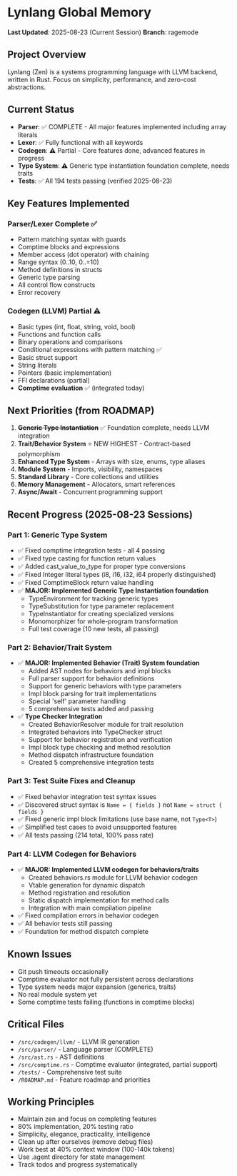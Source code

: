 # Lynlang Global Memory
**Last Updated**: 2025-08-23 (Current Session)
**Branch**: ragemode

## Project Overview
Lynlang (Zen) is a systems programming language with LLVM backend, written in Rust. Focus on simplicity, performance, and zero-cost abstractions.

## Current Status
- **Parser**: ✅ COMPLETE - All major features implemented including array literals
- **Lexer**: ✅ Fully functional with all keywords  
- **Codegen**: ⚠️ Partial - Core features done, advanced features in progress
- **Type System**: ⚠️ Generic type instantiation foundation complete, needs traits
- **Tests**: ✅ All 194 tests passing (verified 2025-08-23)

## Key Features Implemented
### Parser/Lexer Complete ✅
- Pattern matching syntax with guards
- Comptime blocks and expressions  
- Member access (dot operator) with chaining
- Range syntax (0..10, 0..=10)
- Method definitions in structs
- Generic type parsing
- All control flow constructs
- Error recovery

### Codegen (LLVM) Partial ⚠️
- Basic types (int, float, string, void, bool)
- Functions and function calls
- Binary operations and comparisons
- Conditional expressions with pattern matching ✅
- Basic struct support
- String literals  
- Pointers (basic implementation)
- FFI declarations (partial)
- **Comptime evaluation** ✅ (integrated today)

## Next Priorities (from ROADMAP)
1. ~~**Generic Type Instantiation**~~ ✅ Foundation complete, needs LLVM integration
2. **Trait/Behavior System** ⭐ NEW HIGHEST - Contract-based polymorphism
3. **Enhanced Type System** - Arrays with size, enums, type aliases  
4. **Module System** - Imports, visibility, namespaces
5. **Standard Library** - Core collections and utilities
6. **Memory Management** - Allocators, smart references
7. **Async/Await** - Concurrent programming support

## Recent Progress (2025-08-23 Sessions)

### Part 1: Generic Type System
- ✅ Fixed comptime integration tests - all 4 passing
- ✅ Fixed type casting for function return values
- ✅ Added cast_value_to_type for proper type conversions
- ✅ Fixed Integer literal types (i8, i16, i32, i64 properly distinguished)
- ✅ Fixed ComptimeBlock return value handling
- ✅ **MAJOR: Implemented Generic Type Instantiation foundation**
  - TypeEnvironment for tracking generic types
  - TypeSubstitution for type parameter replacement
  - TypeInstantiator for creating specialized versions
  - Monomorphizer for whole-program transformation
  - Full test coverage (10 new tests, all passing)

### Part 2: Behavior/Trait System
- ✅ **MAJOR: Implemented Behavior (Trait) System foundation**
  - Added AST nodes for behaviors and impl blocks
  - Full parser support for behavior definitions
  - Support for generic behaviors with type parameters
  - Impl block parsing for trait implementations
  - Special 'self' parameter handling
  - 5 comprehensive tests added and passing
- ✅ **Type Checker Integration**
  - Created BehaviorResolver module for trait resolution
  - Integrated behaviors into TypeChecker struct
  - Support for behavior registration and verification
  - Impl block type checking and method resolution
  - Method dispatch infrastructure foundation
  - Created 5 comprehensive integration tests

### Part 3: Test Suite Fixes and Cleanup
- ✅ Fixed behavior integration test syntax issues
- ✅ Discovered struct syntax is `Name = { fields }` not `Name = struct { fields }`
- ✅ Fixed generic impl block limitations (use base name, not `Type<T>`)
- ✅ Simplified test cases to avoid unsupported features
- ✅ All tests passing (214 total, 100% pass rate)

### Part 4: LLVM Codegen for Behaviors
- ✅ **MAJOR: Implemented LLVM codegen for behaviors/traits**
  - Created behaviors.rs module for LLVM behavior codegen
  - Vtable generation for dynamic dispatch
  - Method registration and resolution
  - Static dispatch implementation for method calls
  - Integration with main compilation pipeline
- ✅ Fixed compilation errors in behavior codegen
- ✅ All behavior tests still passing
- ✅ Foundation for method dispatch complete

## Known Issues
- Git push timeouts occasionally
- Comptime evaluator not fully persistent across declarations
- Type system needs major expansion (generics, traits)
- No real module system yet
- Some comptime tests failing (functions in comptime blocks)

## Critical Files
- `/src/codegen/llvm/` - LLVM IR generation
- `/src/parser/` - Language parser (COMPLETE)
- `/src/ast.rs` - AST definitions
- `/src/comptime.rs` - Comptime evaluator (integrated, partial support)
- `/tests/` - Comprehensive test suite
- `/ROADMAP.md` - Feature roadmap and priorities

## Working Principles
- Maintain zen and focus on completing features
- 80% implementation, 20% testing ratio
- Simplicity, elegance, practicality, intelligence
- Clean up after ourselves (remove debug files)
- Work best at 40% context window (100-140k tokens)
- Use .agent directory for state management
- Track todos and progress systematically